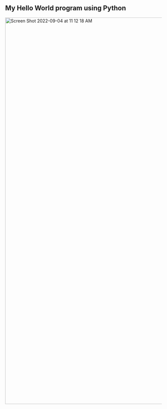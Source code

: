 ## My Hello World program using Python

<img width="1243" alt="Screen Shot 2022-09-04 at 11 12 18 AM" src="https://user-images.githubusercontent.com/66752348/188320779-c3324624-4b1b-4971-915b-29d003200f7f.png">
